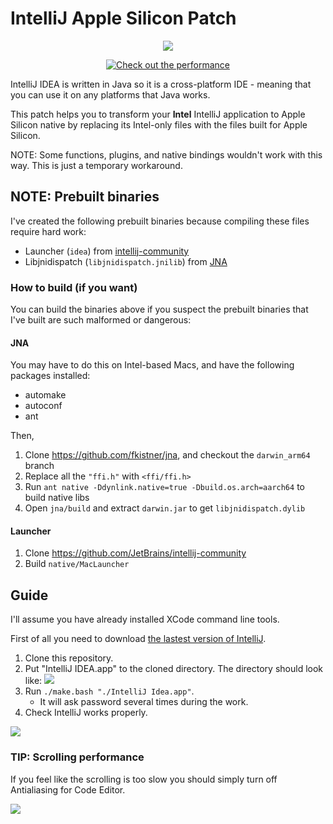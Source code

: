 # IntelliJ Apple Silicon Patch

<center>

![](https://i.imgur.com/mCEuGqk.png)

[![Check out the performance](https://img.youtube.com/vi/tRkloKnE5Hk/0.jpg)](https://www.youtube.com/watch?v=tRkloKnE5Hk)

</center>

IntelliJ IDEA is written in Java so it is a cross-platform IDE - meaning that you can use it on any platforms that Java works.

This patch helps you to transform your **Intel** IntelliJ application to Apple Silicon native by replacing its Intel-only files with the files built for Apple Silicon.

NOTE: Some functions, plugins, and native bindings wouldn't work with this way. This is just a temporary workaround.

## NOTE: Prebuilt binaries

I've created the following prebuilt binaries because compiling these files require hard work:

- Launcher (`idea`) from [intellij-community](https://github.com/JetBrains/intellij-community)
- Libjnidispatch (`libjnidispatch.jnilib`) from [JNA](https://github.com/java-native-access/jna)

### How to build (if you want)

You can build the binaries above if you suspect the prebuilt binaries that I've built are such malformed or dangerous:

#### JNA

You may have to do this on Intel-based Macs, and have the following packages installed:

- automake
- autoconf
- ant

Then,

1. Clone https://github.com/fkistner/jna, and checkout the `darwin_arm64` branch
2. Replace all the `"ffi.h"` with `<ffi/ffi.h>`
3. Run `ant native -Ddynlink.native=true -Dbuild.os.arch=aarch64` to build native libs
4. Open `jna/build` and extract `darwin.jar` to get `libjnidispatch.dylib`

#### Launcher

1. Clone https://github.com/JetBrains/intellij-community
2. Build `native/MacLauncher`

## Guide

I'll assume you have already installed XCode command line tools.

First of all you need to download [the lastest version of IntelliJ](https://www.jetbrains.com/idea/download/).

1. Clone this repository.
2. Put "IntelliJ IDEA.app" to the cloned directory. The directory should look like: ![](https://i.imgur.com/2VuPtRk.png)
3. Run `./make.bash "./IntelliJ Idea.app"`.
   - It will ask password several times during the work.
4. Check IntelliJ works properly.

![](https://i.imgur.com/fYvO0qu.png)

### TIP: Scrolling performance

If you feel like the scrolling is too slow you should simply turn off Antialiasing for Code Editor.

![](https://i.imgur.com/gYE1jzA.png)
